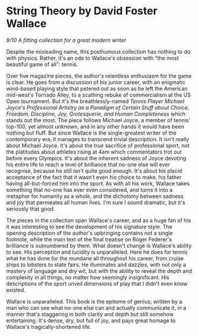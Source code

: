 # String Theory by David Foster Wallace

_9/10 A fitting collection for a great modern writer_

Despite the misleading name, this posthumous collection has nothing to do with physics. Rather, it's an ode to Wallace's obsession with "the most beautiful game of all": tennis.

Over five magazine pieces, the author's relentless enthusiasm for the game is clear. He goes from a discussion of his junior career, with an enigmatic wind-based playing style that petered out as soon as he left the American mid-west's Tornado Alley, to a scathing rebuke of commercialism at the US Open tournament. But it's the breathlessly-named _Tennis Player Michael Joyce's Professional Artistry as a Paradigm of Certain Stuff about Choice, Freedom, Discipline, Joy, Grotesquerie, and Human Completeness_ which stands out the most. The piece follows Michael Joyce, a member of tennis' top-100, yet almost unknown, and in any other hands it would have been nothing but fluff. But since Wallace is the single-greatest writer of the contemporary era, it manages to transcend trivial description. It isn't really about Michael Joyce. It's about the _true_ sacrifice of professional sport, not the platitudes about athletes rising at 4am which commentators trot out before every Olympics. It's about the inherent sadness of Joyce devoting his entire life to reach a level of brilliance that no-one else will ever recognise, because he still isn't quite good enough. It's about his placid acceptance of the fact that it wasn't even his choice to make, his father having all-but-forced him into the sport. As with all his work, Wallace takes something that no-one has ever even considered, and turns it into a metaphor for humanity as a whole, and the dichotomy between sadness and joy that permeates all human lives. I'm sure I sound dramatic, but it's seriously that good.

The pieces in the collection span Wallace's career, and as a huge fan of his it was interesting to see the development of his signature style. The opening description of the author's upbringing contains not a single footnote, while the main text of the final treatise on Roger Federer's brilliance is outnumbered by them. What doesn't change is Wallace's ability to see. His perception and lucidity is unparalleled. Here he does for tennis what he has done for the mundane all throughout his career, from cruise ships to lobsters to state fairs. He illuminates and dazzles, with not only a mastery of language and dry wit, but with the ability to reveal the depth and complexity in all things, no matter how seemingly insignificant. His descriptions of the sport unveil dimensions of play that I didn't even know existed.

Wallace is unparalleled. This book is the epitome of genius; written by a man who can see what no-one else can and actually communicate it, in a manner that's staggering in both clarity and depth but still somehow entertaining. It's dense, dry, but full of joy, and pays great homage to Wallace's tragically-shortened life.
